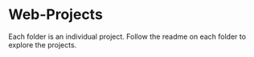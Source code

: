 # Web-Projects

Each folder is an individual project. Follow the readme on each folder to explore the projects.
